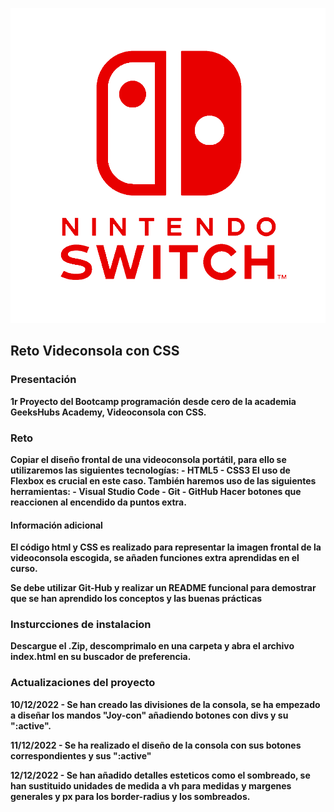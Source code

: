 ![](imagenes/icon.png)
##   Reto Videconsola con CSS

###   Presentación

<b>1r Proyecto del Bootcamp programación desde cero de la academia GeeksHubs Academy, Videoconsola con CSS.

###   Reto

<b> Copiar el diseño frontal de una videoconsola portátil, para ello se utilizaremos las siguientes tecnologías:
    - HTML5
    - CSS3
        El uso de Flexbox es crucial en este caso.
También haremos uso de las siguientes herramientas:
    - Visual Studio Code
    - Git
    - GitHub
Hacer botones que reaccionen al encendido da puntos extra.

####  Información adicional

<b> El código html y CSS es realizado para representar la imagen frontal de la videoconsola escogida, se añaden funciones extra aprendidas en el curso.

Se debe utilizar Git-Hub y realizar un README funcional para demostrar que se han aprendido los conceptos y las buenas prácticas

###  Insturcciones de instalacion

<b> Descargue el .Zip, descomprimalo en una carpeta y abra el archivo index.html en su buscador de preferencia.

### Actualizaciones del proyecto

<b> 10/12/2022 - Se han creado las divisiones de la consola, se ha empezado a diseñar los mandos "Joy-con" añadiendo botones con divs y su ":active".

11/12/2022 - Se ha realizado el diseño de la consola con sus botones correspondientes y sus ":active"

12/12/2022 - Se han añadido detalles esteticos como el sombreado, se han sustituido unidades de medida a vh para medidas y margenes generales y px para los border-radius y los sombreados.